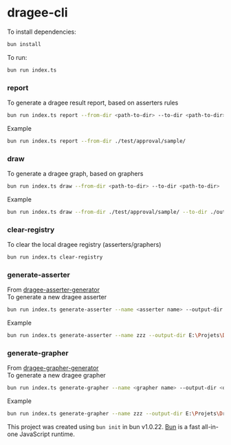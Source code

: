# dragee-cli

To install dependencies:

```bash
bun install
```

To run:

```bash
bun run index.ts
```

### report

To generate a dragee result report, based on asserters rules

```bash
bun run index.ts report --from-dir <path-to-dir> --to-dir <path-to-dir>
```

Example

```bash
bun run index.ts report --from-dir ./test/approval/sample/
```

### draw

To generate a dragee graph, based on graphers

```bash
bun run index.ts draw --from-dir <path-to-dir> --to-dir <path-to-dir>
```

Example

```bash
bun run index.ts draw --from-dir ./test/approval/sample/ --to-dir ./output
```

### clear-registry

To clear the local dragee registry (asserters/graphers)

```bash
bun run index.ts clear-registry
```

### generate-asserter

From [dragee-asserter-generator](https://github.com/dragee-io/dragee-asserter-generator)  
To generate a new dragee asserter

```bash
bun run index.ts generate-asserter --name <asserter name> --output-dir <output directory>
```

Example

```bash
bun run index.ts generate-asserter --name zzz --output-dir E:\Projets\Dragee.io
```

### generate-grapher

From [dragee-grapher-generator](https://github.com/dragee-io/dragee-grapher-generator)  
To generate a new dragee grapher

```bash
bun run index.ts generate-grapher --name <grapher name> --output-dir <output directory>
```

Example

```bash
bun run index.ts generate-grapher --name zzz --output-dir E:\Projets\Dragee.io
```

This project was created using `bun init` in bun v1.0.22. [Bun](https://bun.sh) is a fast all-in-one JavaScript runtime.